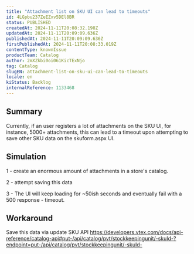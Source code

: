 ```yaml
---
title: "Attachment list on SKU UI can lead to timeouts"
id: 4LGpbu237ZeEZxv5DEl8BR
status: PUBLISHED
createdAt: 2024-11-11T20:08:32.198Z
updatedAt: 2024-11-11T20:09:09.636Z
publishedAt: 2024-11-11T20:09:09.636Z
firstPublishedAt: 2024-11-11T20:08:33.019Z
contentType: knownIssue
productTeam: Catalog
author: 2mXZkbi0oi061KicTExNjo
tag: Catalog
slugEN: attachment-list-on-sku-ui-can-lead-to-timeouts
locale: en
kiStatus: Backlog
internalReference: 1133468
---
```


## Summary


Currently, if an user registers a lot of attachments on the SKU UI, for instance, 5000+ attachments, this can lead to a timeout upon attempting to save other SKU data on the skuform.aspx UI.


##

## Simulation


1 - create an enormous amount of attachments in a store's catalog.

2 - attempt saving this data

3 - The UI will keep loading for ~50ish seconds and eventually fail with a 500 response - timeout.


##

## Workaround


Save this data via update SKU API https://developers.vtex.com/docs/api-reference/catalog-api#put-/api/catalog/pvt/stockkeepingunit/-skuId-?endpoint=put-/api/catalog/pvt/stockkeepingunit/-skuId-





